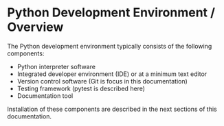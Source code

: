# Python Development Environment / Overview

The Python development environment typically consists of the following components:

* Python interpreter software
* Integrated developer environment (IDE) or at a minimum text editor
* Version control software (Git is focus in this documentation)
* Testing framework (pytest is described here)
* Documentation tool

Installation of these components are described in the next sections of this documentation.

